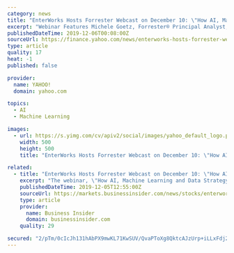 ```yaml
---
category: news
title: "EnterWorks Hosts Forrester Webcast on December 10: \"How AI, Machine Learning and Data Strategy Can Enable Compelling New Products & Experiences\""
excerpt: "Webinar Features Michele Goetz, Forrester® Principal Analyst, Discussing How Deploying AI and Machine Learning Depends on Effective Master Data and its Proper Governance STERLING, Va., Dec. 5, 2019 /PRNewswire-PRWeb/ -- EnterWorks, a leading provider of Master Data Management (MDM) and Product Information Management (PIM) solutions ..."
publishedDateTime: 2019-12-06T00:08:00Z
sourceUrl: https://finance.yahoo.com/news/enterworks-hosts-forrester-webcast-december-135500394.html
type: article
quality: 17
heat: -1
published: false

provider:
  name: YAHOO!
  domain: yahoo.com

topics:
  - AI
  - Machine Learning

images:
  - url: https://s.yimg.com/cv/apiv2/social/images/yahoo_default_logo.png
    width: 500
    height: 500
    title: "EnterWorks Hosts Forrester Webcast on December 10: \"How AI, Machine Learning and Data Strategy Can Enable Compelling New Products & Experiences\""

related:
  - title: "EnterWorks Hosts Forrester Webcast on December 10: \"How AI, Machine Learning and Data Strategy Can Enable Compelling New Products & Experiences\""
    excerpt: "The webinar, \"How AI, Machine Learning and Data Strategy Can Enable Compelling New Products & Experiences,\" will take place on Tuesday, December 10, 2019 from 11:00 am to 12:00 pm EST. It is sponsored by EnterWorks; Amplifi, an information management consultancy that helps the world's leading brands, retailers and manufacturers to harness and ..."
    publishedDateTime: 2019-12-05T12:55:00Z
    sourceUrl: https://markets.businessinsider.com/news/stocks/enterworks-hosts-forrester-webcast-on-december-10-how-ai-machine-learning-and-data-strategy-can-enable-compelling-new-products-experiences-1028740933
    type: article
    provider:
      name: Business Insider
      domain: businessinsider.com
    quality: 29

secured: "2/pTm/0cIcJh131hAbPX9mwKL71KwSUV/QvaPToXg8QktcAJzUrp+iLLxFdj25VTBHufaxnXeAHGx5EKKmiQaYQRAPw7KDPktfUHCiPcgeP2oYJsqP+/XCaDMIdhNzMxhc4SnPuNj53eTq9V4U+48o3Dc1ArMrgaSFfmgxNagXn4E5zEjLfmbJgqYHOggwB3wP5UXWL5qdoW4M0CAm5fVP5zKITQMjMaCf4wMLXzRxjT++MrVPpGPNTp493c0j4ErU9yzDlylIELsmkb1mGJIA==;fZ8LrplSwPQb5O+3QiKRgA=="
---
```


